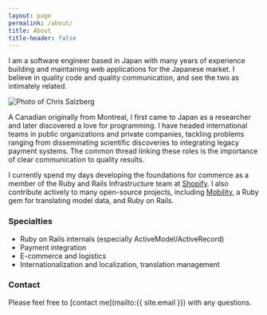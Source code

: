 ```yaml
---
layout: page
permalink: /about/
title: About
title-header: false
---
```


<div class="profile">
<p>
I am a software engineer based in Japan with many years of experience
building and maintaining web applications for the Japanese market. I believe in
quality code and quality communication, and see the two as intimately related.
</p>
</div>

<div class="avatar">
<img src="/assets/chrissalzberg-c64.png" alt="Photo of Chris Salzberg">
</div>

A Canadian originally from Montreal, I first came to Japan as a researcher
and later discovered a love for programming. I have headed international teams
in public organizations and private companies, tackling problems ranging from
disseminating scientific discoveries to integrating legacy payment systems.
The common thread linking these roles is the importance of clear communication
to quality results.

I currently spend my days developing the foundations for commerce
as a member of the Ruby and Rails Infrastructure team at
[Shopify](https://www.shopify.com). I also contribute actively to many
open-source projects, including
[Mobility](https://github.com/shioyama/mobility), a Ruby gem for translating
model data, and Ruby on Rails.

### Specialties

- Ruby on Rails internals (especially ActiveModel/ActiveRecord)
- Payment integration
- E-commerce and logistics
- Internationalization and localization, translation management

### Contact

Please feel free to [contact me](mailto:{{ site.email }})
with any questions.
